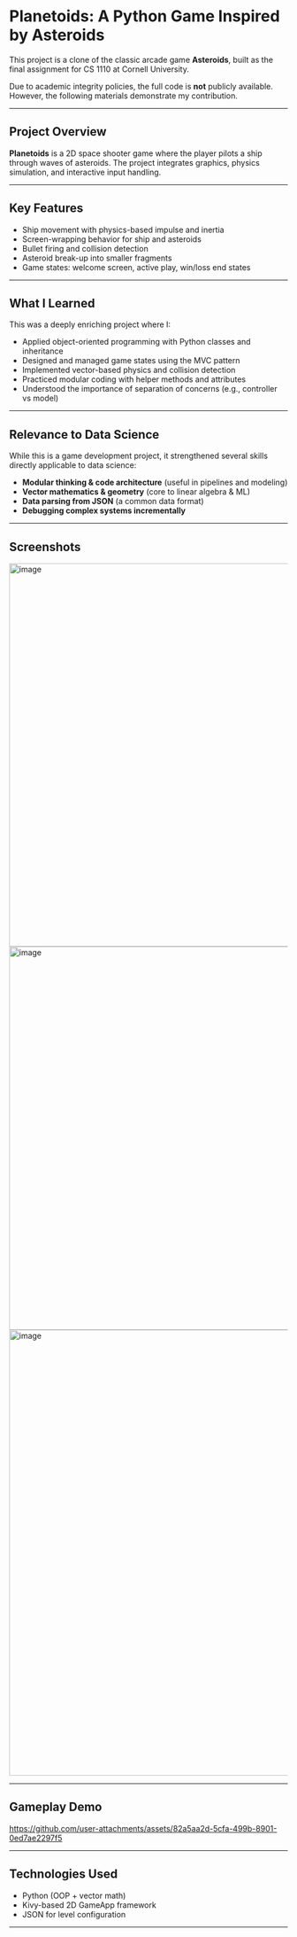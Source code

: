 # Planetoids: A Python Game Inspired by Asteroids

This project is a clone of the classic arcade game **Asteroids**, built as the final assignment for CS 1110 at Cornell University.

Due to academic integrity policies, the full code is **not** publicly available. However, the following materials demonstrate my contribution.

---

## Project Overview

**Planetoids** is a 2D space shooter game where the player pilots a ship through waves of asteroids. The project integrates graphics, physics simulation, and interactive input handling.

---

## Key Features

- Ship movement with physics-based impulse and inertia
- Screen-wrapping behavior for ship and asteroids
- Bullet firing and collision detection
- Asteroid break-up into smaller fragments
- Game states: welcome screen, active play, win/loss end states

---

## What I Learned

This was a deeply enriching project where I:

- Applied object-oriented programming with Python classes and inheritance
- Designed and managed game states using the MVC pattern
- Implemented vector-based physics and collision detection
- Practiced modular coding with helper methods and attributes
- Understood the importance of separation of concerns (e.g., controller vs model)

---

## Relevance to Data Science

While this is a game development project, it strengthened several skills directly applicable to data science:

- **Modular thinking & code architecture** (useful in pipelines and modeling)
- **Vector mathematics & geometry** (core to linear algebra & ML)
- **Data parsing from JSON** (a common data format)
- **Debugging complex systems incrementally**

---

## Screenshots

<img width="955" height="692" alt="image" src="https://github.com/user-attachments/assets/fe96678e-0e95-40c6-819f-a9f50d006de2" />
<img width="955" height="692" alt="image" src="https://github.com/user-attachments/assets/e47ee978-19c9-4c82-a2b3-36bd1cf516dc" />
<img width="963" height="805" alt="image" src="https://github.com/user-attachments/assets/b33702f8-ec8b-4c63-a02d-44ba9defc6aa" />



---

## Gameplay Demo

https://github.com/user-attachments/assets/82a5aa2d-5cfa-499b-8901-0ed7ae2297f5

---

## Technologies Used

- Python (OOP + vector math)
- Kivy-based 2D GameApp framework
- JSON for level configuration

---


